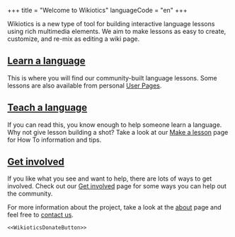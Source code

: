 +++
title = "Welcome to Wikiotics"
languageCode = "en"
+++

Wikiotics is a new type of tool for building interactive language
lessons using rich multimedia elements. We aim to make lessons as easy
to create, customize, and re-mix as editing a wiki page.

## [Learn a language](/en/Take_a_lesson)

This is where you will find our community-built language lessons. Some
lessons are also available from personal [User Pages](/en/User_Pages).

## [Teach a language](/en/Make_a_lesson)

If you can read this, you know enough to help someone learn a language.
Why not give lesson building a shot? Take a look at our [Make a
lesson](/en/Make_a_lesson) page for How To information and tips.

## [Get involved](/en/Get_involved)

If you like what you see and want to help, there are lots of ways to get
involved. Check out our [Get involved](/en/Get_involved) page for some
ways you can help out the community.

For more information about the project, take a look at the
[about](/group/wikiotics/about) page and feel free to [contact
us](/en/contact).

`<<WikioticsDonateButton>>`
